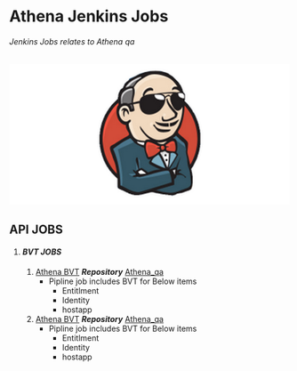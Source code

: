 # Athena Jenkins Jobs
###### _Jenkins Jobs relates to Athena qa_
![Jenkins](cool-jenkins.png)

## __API JOBS__

1. #### _BVT JOBS_
   1. [Athena BVT](https://jenkins-cicd-staging.inca.infoblox.com/view/Athena_QA/job/Athena_BVT/)
      **_Repository_** [Athena_qa](https://github.com/Infoblox-CTO/athena_qa)
      - Pipline job includes BVT for Below items
        - Entitlment
        - Identity
        - hostapp
   2. [Athena BVT](https://jenkins-cicd-staging.inca.infoblox.com/view/Athena_QA/job/Athena_BVT/)
      **_Repository_** [Athena_qa](https://github.com/Infoblox-CTO/athena_qa)
      - Pipline job includes BVT for Below items
        - Entitlment
        - Identity
        - hostapp



